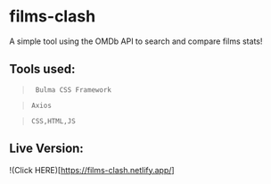 # films-clash
A simple tool using the OMDb API to search and compare films stats!



## Tools used:

   >      Bulma CSS Framework


  >     Axios


>     CSS,HTML,JS


## Live Version:

!(Click HERE)[https://films-clash.netlify.app/]
